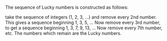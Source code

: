 The sequence of Lucky numbers is constructed as follows:

take the sequence of integers (1, 2, 3, ...) and remove every 2nd
number. This gives a sequence beginning 1, 3, 5, ... Now remove every
3rd number, to get a sequence beginning 1, 3, 7, 9, 13, ... Now remove
every 7th number, etc. The numbers which remain are the Lucky numbers.
